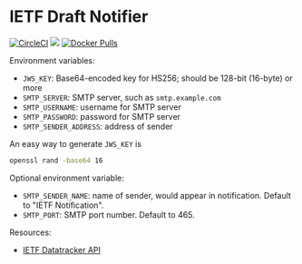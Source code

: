 # IETF Draft Notifier

[![CircleCI](https://circleci.com/gh/FranklinYu/Atom-for-Bugzilla.svg?style=svg)](https://circleci.com/gh/FranklinYu/Atom-for-Bugzilla)
[![](https://images.microbadger.com/badges/image/franklinyu/ietf-draft-notifier.svg)](https://microbadger.com/images/franklinyu/ietf-draft-notifier "Get your own image badge on microbadger.com")
[![Docker Pulls](https://img.shields.io/docker/pulls/franklinyu/ietf-draft-notifier.svg)](https://hub.docker.com/r/franklinyu/ietf-draft-notifier)

Environment variables:
  - `JWS_KEY`: Base64-encoded key for HS256; should be 128-bit (16-byte) or more
  - `SMTP_SERVER`: SMTP server, such as `smtp.example.com`
  - `SMTP_USERNAME`: username for SMTP server
  - `SMTP_PASSWORD`: password for SMTP server
  - `SMTP_SENDER_ADDRESS`: address of sender

An easy way to generate `JWS_KEY` is

```sh
openssl rand -base64 16
```

Optional environment variable:
  - `SMTP_SENDER_NAME`: name of sender, would appear in notification. Default to
    "IETF Notification".
  - `SMTP_PORT`: SMTP port number. Default to 465.

Resources:
  - [IETF Datatracker API](https://datatracker.ietf.org/api/)
